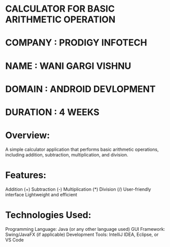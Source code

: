 # CALCULATOR FOR BASIC ARITHMETIC OPERATION
# COMPANY : PRODIGY INFOTECH
# NAME : WANI GARGI VISHNU
# DOMAIN : ANDROID DEVLOPMENT
# DURATION : 4 WEEKS
# Overview:
 A simple calculator application that performs basic arithmetic operations, including addition, subtraction, multiplication, and division.

# Features:
 Addition (+)
 Subtraction (-)
 Multiplication (*)
 Division (/)
 User-friendly interface Lightweight and efficient

# Technologies Used:
 Programming Language: Java (or any other language used) 
 GUI Framework: Swing/JavaFX (if applicable)
 Development Tools: IntelliJ IDEA, Eclipse, or VS Code
